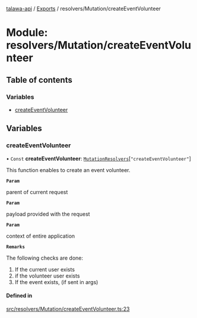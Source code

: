 [talawa-api](../README.md) / [Exports](../modules.md) / resolvers/Mutation/createEventVolunteer

# Module: resolvers/Mutation/createEventVolunteer

## Table of contents

### Variables

- [createEventVolunteer](resolvers_Mutation_createEventVolunteer.md#createeventvolunteer)

## Variables

### createEventVolunteer

• `Const` **createEventVolunteer**: [`MutationResolvers`](types_generatedGraphQLTypes.md#mutationresolvers)[``"createEventVolunteer"``]

This function enables to create an event volunteer.

**`Param`**

parent of current request

**`Param`**

payload provided with the request

**`Param`**

context of entire application

**`Remarks`**

The following checks are done:
1. If the current user exists
2. if the volunteer user exists
3. If the event exists, (if sent in args)

#### Defined in

[src/resolvers/Mutation/createEventVolunteer.ts:23](https://github.com/PalisadoesFoundation/talawa-api/blob/095495b/src/resolvers/Mutation/createEventVolunteer.ts#L23)
